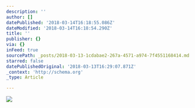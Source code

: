 ```yaml
---
description: ''
author: []
datePublished: '2018-03-14T16:18:55.086Z'
dateModified: '2018-03-14T16:18:54.290Z'
title: ''
publisher: {}
via: {}
inFeed: true
sourcePath: _posts/2018-03-13-1cdabae2-267a-4571-a974-7f4551168414.md
starred: false
datePublishedOriginal: '2018-03-13T16:29:07.871Z'
_context: 'http://schema.org'
_type: Article

---
```

![](https://the-grid-user-content.s3-us-west-2.amazonaws.com/c103f44e-038e-47ff-af04-af4fc1db4692.jpg)